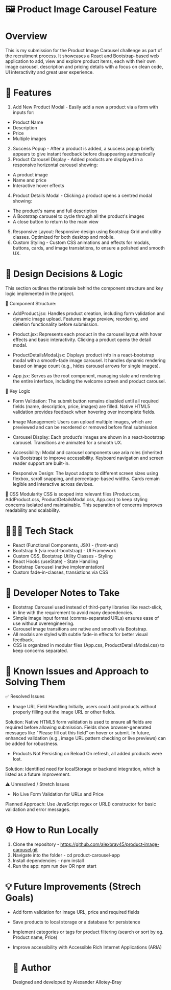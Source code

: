 # 🖼️ Product Image Carousel Feature

# Overview

This is my submission for the Product Image Carousel challenge as part of the recruitment process.
It showcases a React and Bootstrap-based web application to add, view and explore product items, each with their own image carousel, description and pricing details with a focus on clean code, UI interactivity and great user experience.

# 🚀 Features

1. Add New Product Modal - Easily add a new a product via a form with inputs for:

- Product Name
- Description
- Price
- Multiple images

2. Success Popup - After a product is added, a success popup briefly appears to give instant feedback before disappearing automatically
3. Product Carousel Display - Added products are displayed in a responsive horizontal carousel showing:

- A product image
- Name and price
- Interactive hover effects

4. Product Details Modal - Clicking a product opens a centred modal showing:

- The product's name and full description
- A Bootstrap carousel to cycle through all the product's images
- A close button to return to the main view

5. Responsive Layout: Responsive design using Bootstrap Grid and utility classes. Optimized for both desktop and mobile.
6. Custom Styling - Custom CSS animations and effects for modals, buttons, cards, and image transistions, to ensure a polished and smooth UX.

# 🧩 Design Decisions & Logic

This section outlines the rationale behind the component structure and key logic implemented in the project.

🔧 Component Structure:

- AddProduct.jsx: Handles product creation, including form validation and dynamic image upload. Features image preview, reordering, and deletion functionality before submission.

- Product.jsx: Represents each product in the carousel layout with hover effects and basic interactivity. Clicking a product opens the detail modal.

- ProductDetailsModal.jsx: Displays product info in a react-bootstrap modal with a smooth-fade image carousel. It handles dynamic rendering based on image count (e.g., hides carousel arrows for single images).

- App.jsx: Serves as the root component, managing state and rendering the entire interface, including the welcome screen and product carousel.

🎯 Key Logic

- Form Validation: The submit button remains disabled until all required fields (name, description, price, images) are filled. Native HTML5 validation provides feedback when hovering over incomplete fields.

- Image Management: Users can upload multiple images, which are previewed and can be reordered or removed before final submission.

- Carousel Display: Each product’s images are shown in a react-bootstrap carousel. Transitions are animated for a smooth UX.

- Accessibility: Modal and carousel components use aria roles (inherited via Bootstrap) to improve accessibility. Keyboard navigation and screen reader support are built-in.

- Responsive Design: The layout adapts to different screen sizes using flexbox, scroll snapping, and percentage-based widths. Cards remain legible and interactive across devices.

🧱 CSS Modularity
CSS is scoped into relevant files (Product.css, AddProduct.css, ProductDetailsModal.css, App.css) to keep styling concerns isolated and maintainable. This separation of concerns improves readability and scalability.

# 👨🏽‍💻 Tech Stack

- React (Functional Components, JSX) - (front-end)
- Bootstrap 5 (via react-bootstrap) - UI Framework
- Custom CSS, Bootstrap Utility Classes - Styling
- React Hooks (useState) - State Handling
- Bootstrap Carousel (native implementation)
- Custom fade-in-classes, transistions via CSS

# 📝 Developer Notes to Take

- Bootstrap Carousel used instead of third-party libraries like react-slick, in line with the requirement to avoid many dependencies.
- Simple image input format (comma-separated URLs) ensures ease of use without overengineering.
- Carousel image transitions are native and smooth via Bootstrap.
- All modals are styled with subtle fade-in effects for better visual feedback.
- CSS is organized in modular files (App.css, ProductDetailsModal.css) to keep concerns separated.

# 🔧 Known Issues and Approach to Solving Them

✅ Resolved Issues

- Image URL Field Handling
  Initially, users could add products without properly filling out the image URL or other fields.

Solution: Native HTML5 form validation is used to ensure all fields are required before allowing submission. Fields show browser-generated messages like "Please fill out this field" on hover or submit. In future, enhanced validation (e.g., image URL pattern checking or live previews) can be added for robustness.

- Products Not Persisting on Reload
  On refresh, all added products were lost.

Solution: Identified need for localStorage or backend integration, which is listed as a future improvement.

⚠️ Unresolved / Stretch Issues

- No Live Form Validation for URLs and Price

Planned Approach: Use JavaScript regex or URL() constructor for basic validation and error messages.

# ⚙️ How to Run Locally

1. Clone the repository - https://github.com/alexbray45/product-image-carousel.git
2. Navigate into the folder - cd product-carousel-app
3. Install dependencies - npm install
4. Run the app: npm run dev OR npm start

# 💡 Future Improvements (Strech Goals)

- Add form validation for image URL, price and required fields
- Save products to local storage or a database for persistence
- Implement categories or tags for product filtering (search or sort by eg. Product name, Price)
- Improve accessibility with Accessible Rich Internet Applications (ARIA)

  # 📝 Author

  Designed and developed by Alexander Allotey-Bray
